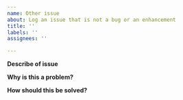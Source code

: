 ```yaml
---
name: Other issue
about: Log an issue that is not a bug or an enhancement
title: ''
labels: ''
assignees: ''

---
```


**Describe of issue**

**Why is this a problem?**

**How should this be solved?**
